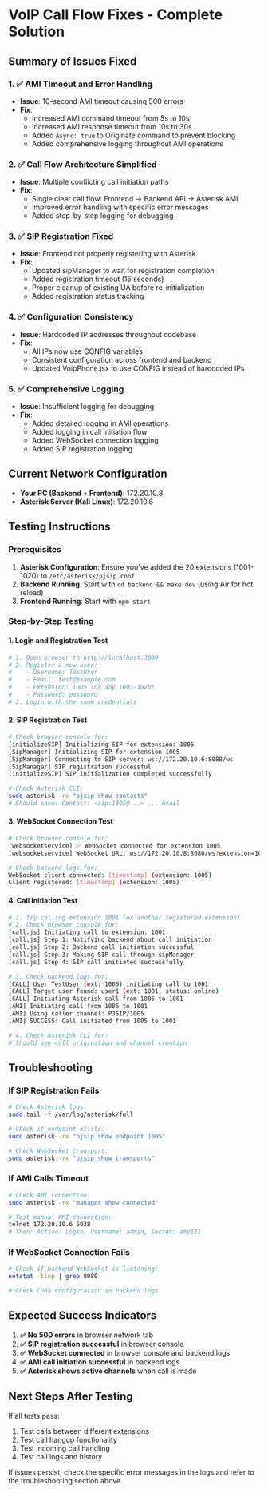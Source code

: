 # VoIP Call Flow Fixes - Complete Solution

## Summary of Issues Fixed

### 1. ✅ AMI Timeout and Error Handling
- **Issue**: 10-second AMI timeout causing 500 errors
- **Fix**: 
  - Increased AMI command timeout from 5s to 10s
  - Increased AMI response timeout from 10s to 30s
  - Added `Async: true` to Originate command to prevent blocking
  - Added comprehensive logging throughout AMI operations

### 2. ✅ Call Flow Architecture Simplified
- **Issue**: Multiple conflicting call initiation paths
- **Fix**:
  - Single clear call flow: Frontend → Backend API → Asterisk AMI
  - Improved error handling with specific error messages
  - Added step-by-step logging for debugging

### 3. ✅ SIP Registration Fixed
- **Issue**: Frontend not properly registering with Asterisk
- **Fix**:
  - Updated sipManager to wait for registration completion
  - Added registration timeout (15 seconds)
  - Proper cleanup of existing UA before re-initialization
  - Added registration status tracking

### 4. ✅ Configuration Consistency
- **Issue**: Hardcoded IP addresses throughout codebase
- **Fix**:
  - All IPs now use CONFIG variables
  - Consistent configuration across frontend and backend
  - Updated VoipPhone.jsx to use CONFIG instead of hardcoded IPs

### 5. ✅ Comprehensive Logging
- **Issue**: Insufficient logging for debugging
- **Fix**:
  - Added detailed logging in AMI operations
  - Added logging in call initiation flow
  - Added WebSocket connection logging
  - Added SIP registration logging

## Current Network Configuration

- **Your PC (Backend + Frontend)**: 172.20.10.8
- **Asterisk Server (Kali Linux)**: 172.20.10.6

## Testing Instructions

### Prerequisites
1. **Asterisk Configuration**: Ensure you've added the 20 extensions (1001-1020) to `/etc/asterisk/pjsip.conf`
2. **Backend Running**: Start with `cd backend && make dev` (using Air for hot reload)
3. **Frontend Running**: Start with `npm start`

### Step-by-Step Testing

#### 1. Login and Registration Test
```bash
# 1. Open browser to http://localhost:3000
# 2. Register a new user:
#    - Username: TestUser
#    - Email: test@example.com
#    - Extension: 1005 (or any 1001-1020)
#    - Password: password
# 3. Login with the same credentials
```

#### 2. SIP Registration Test
```bash
# Check browser console for:
[initializeSIP] Initializing SIP for extension: 1005
[SipManager] Initializing SIP for extension 1005
[SipManager] Connecting to SIP server: ws://172.20.10.6:8088/ws
[SipManager] SIP registration successful
[initializeSIP] SIP initialization completed successfully

# Check Asterisk CLI:
sudo asterisk -rx "pjsip show contacts"
# Should show: Contact: <sip:1005@...> ... Avail
```

#### 3. WebSocket Connection Test
```bash
# Check browser console for:
[websocketservice] ✅ WebSocket connected for extension 1005
[websocketservice] WebSocket URL: ws://172.20.10.8:8080/ws?extension=1005

# Check backend logs for:
WebSocket client connected: [timestamp] (extension: 1005)
Client registered: [timestamp] (extension: 1005)
```

#### 4. Call Initiation Test
```bash
# 1. Try calling extension 1001 (or another registered extension)
# 2. Check browser console for:
[call.js] Initiating call to extension: 1001
[call.js] Step 1: Notifying backend about call initiation
[call.js] Step 2: Backend call initiation successful
[call.js] Step 3: Making SIP call through sipManager
[call.js] Step 4: SIP call initiated successfully

# 3. Check backend logs for:
[CALL] User TestUser (ext: 1005) initiating call to 1001
[CALL] Target user found: user1 (ext: 1001, status: online)
[CALL] Initiating Asterisk call from 1005 to 1001
[AMI] Initiating call from 1005 to 1001
[AMI] Using caller channel: PJSIP/1005
[AMI] SUCCESS: Call initiated from 1005 to 1001

# 4. Check Asterisk CLI for:
# Should see call origination and channel creation
```

## Troubleshooting

### If SIP Registration Fails
```bash
# Check Asterisk logs:
sudo tail -f /var/log/asterisk/full

# Check if endpoint exists:
sudo asterisk -rx "pjsip show endpoint 1005"

# Check WebSocket transport:
sudo asterisk -rx "pjsip show transports"
```

### If AMI Calls Timeout
```bash
# Check AMI connection:
sudo asterisk -rx "manager show connected"

# Test manual AMI connection:
telnet 172.20.10.6 5038
# Then: Action: Login, Username: admin, Secret: amp111
```

### If WebSocket Connection Fails
```bash
# Check if backend WebSocket is listening:
netstat -tlnp | grep 8080

# Check CORS configuration in backend logs
```

## Expected Success Indicators

1. **✅ No 500 errors** in browser network tab
2. **✅ SIP registration successful** in browser console
3. **✅ WebSocket connected** in browser console and backend logs
4. **✅ AMI call initiation successful** in backend logs
5. **✅ Asterisk shows active channels** when call is made

## Next Steps After Testing

If all tests pass:
1. Test calls between different extensions
2. Test call hangup functionality
3. Test incoming call handling
4. Test call logs and history

If issues persist, check the specific error messages in the logs and refer to the troubleshooting section above.
